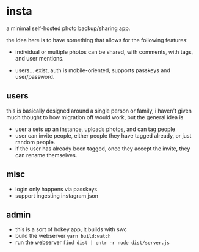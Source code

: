 # insta

a minimal self-hosted photo backup/sharing app.

the idea here is to have something that allows for the following features:

- individual or multiple photos can be shared, with comments, with tags, and user mentions.

- users... exist, auth is mobile-oriented, supports passkeys and user/password.

## users

this is basically designed around a single person or family, i haven't given much thought to how migration off would work, but the general idea is

- user a sets up an instance, uploads photos, and can tag people
- user can invite people, either people they have tagged already, or just random people.
- if the user has already been tagged, once they accept the invite, they can rename themselves.

## misc

- login only happens via passkeys
- support ingesting instagram json

## admin

- this is a sort of hokey app, it builds with swc
- build the webserver `yarn build:watch`
- run the webserver `find dist | entr -r node dist/server.js`
